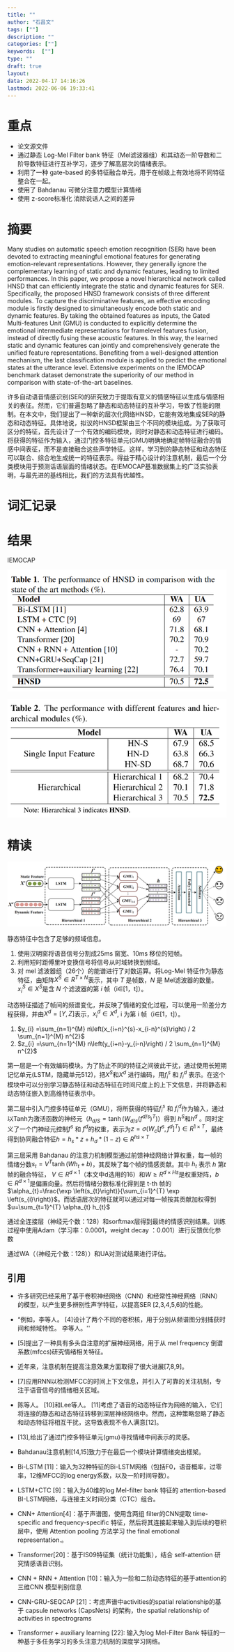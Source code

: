 ```yaml
---
title: ""
author: "石昌文"
tags: [""]
description: ""
categories: [""]
keywords:  [""]
type: ""
draft: true
layout: 
data: 2022-04-17 14:16:26
lastmod: 2022-06-06 19:33:41
---
```


# 重点

- 论文源文件
- 通过静态 Log-Mel Filter bank 特征（Mel滤波器组）和其动态一阶导数和二阶导数特征进行互补学习，逐步了解高层次的情绪表示。 
- 利用了一种 gate-based 的多特征融合单元，用于在帧级上有效地将不同特征整合在一起。
- 使用了 Bahdanau 可微分注意力模型计算情绪
- 使用 z-score标准化 消除说话人之间的差异

# 摘要

Many studies on automatic speech emotion recognition (SER) have been devoted to extracting meaningful emotional features for generating emotion-relevant representations. However, they generally ignore the complementary learning of static and dynamic features, leading to limited performances. In this paper, we propose a novel hierarchical network called HNSD that can efficiently integrate the static and dynamic features for SER. Specifically, the proposed HNSD framework consists of three different modules. To capture the discriminative features, an effective encoding module is firstly designed to simultaneously encode both static and dynamic features. By taking the obtained features as inputs, the Gated Multi-features Unit (GMU) is conducted to explicitly determine the emotional intermediate representations for framelevel features fusion, instead of directly fusing these acoustic features. In this way, the learned static and dynamic features can jointly and comprehensively generate the unified feature representations. Benefiting from a well-designed attention mechanism, the last classification module is applied to predict the emotional states at the utterance level. Extensive experiments on the IEMOCAP benchmark dataset demonstrate the superiority of our method in comparison with state-of-the-art baselines.

许多自动语音情感识别(SER)的研究致力于提取有意义的情感特征以生成与情感相关的表征。然而，它们普遍忽略了静态和动态特征的互补学习，导致了性能的限制。在本文中，我们提出了一种新的层次化网络HNSD，它能有效地集成SER的静态和动态特征。具体地说，拟议的HNSD框架由三个不同的模块组成。为了获取可区分的特征，首先设计了一个有效的编码模块，同时对静态和动态特征进行编码。将获得的特征作为输入，通过门控多特征单元(GMU)明确地确定帧特征融合的情感中间表征，而不是直接融合这些声学特征。这样，学习到的静态特征和动态特征可以联合、综合地生成统一的特征表示。得益于精心设计的注意机制，最后一个分类模块用于预测话语层面的情绪状态。在IEMOCAP基准数据集上的广泛实验表明，与最先进的基线相比，我们的方法具有优越性。

# 词汇记录

# 结果

IEMOCAP

![]({8}_Hierarchical%20Network%20Based%20on%20the%20Fusion%20of%20Static%20and%20Dynamic%20Features%20for%20Speech%20Emotion%20Recognition@caoHierarchicalNetworkBased2021.assets/image-20220417161851.png)

![]({8}_Hierarchical%20Network%20Based%20on%20the%20Fusion%20of%20Static%20and%20Dynamic%20Features%20for%20Speech%20Emotion%20Recognition@caoHierarchicalNetworkBased2021.assets/image-20220417161903.png)

# 精读

![]({8}_Hierarchical%20Network%20Based%20on%20the%20Fusion%20of%20Static%20and%20Dynamic%20Features%20for%20Speech%20Emotion%20Recognition@caoHierarchicalNetworkBased2021.assets/image-20220304005951.png)

静态特征中包含了足够的频域信息。 

1. 使用汉明窗将语音信号分割成25ms 窗宽、10ms 移位的短帧。
2. 利用短时距傅里叶变换信号将信号从时域转换到频域。
3. 对 mel 滤波器组（26个）的能谱进行了对数运算。将Log-Mel 特征作为静态特征，由矩阵$X^{S}∈R^{T×N}$表示，其中 $T$ 是帧数，$N$ 是 Mel滤波器的数量。 $x^{S}_{i}∈ X^{S}$是含 $N$ 个滤波器的第 $i$ 帧（i∈[1，t]）。

动态特征描述了帧间的频谱变化，并反映了情绪的变化过程，可以使用一阶差分方程获得，并由$X^{d} = [Y, Z]$表示，$x^{d}_{i}∈ X^{d}$, i 为第 i 帧（i∈[1，t]）。

1. $y_{i} =\sum_{n=1}^{M} n\left(x_{i+n}^{s}-x_{i-n}^{s}\right) / 2 \sum_{n=1}^{M} n^{2}$
2. $z_{i} =\sum_{n=1}^{M} n\left(y_{i+n}-y_{i-n}\right) / 2 \sum_{n=1}^{M} n^{2}$

第一层是一个有效编码模块。为了防止不同的特征之间彼此干扰，通过使用长短期记忆单元(LSTM，隐藏单元512)，把$X^{S}$和$X^{d}$ 进行编码，用$f^{s}_{i}$ 和 $f^{d}_{i}$ 表示。在这个模块中可以分别学习静态特征和动态特征在时间尺度上的上下文信息，并将静态和动态特征嵌入到高维特征表示中。

第二层中引入门控多特征单元（GMU），将所获得的特征$f^{s}_{i}$ 和 $f^{d}_{i}$作为输入，通过以Tanh为激活函数的神经元$（h_{d/S}=\tanh \left(W_{d/s}\left(f^{d/s}\right)^{T}\right)）$得到 $h^{S}$和$h^{d}$ 。同时定义了一个门神经元控制$f^{s}$ 和 $f^{d}$的权重，表示为$z=\sigma\left(W_{c}\left[f^{s}, f^{d}\right]^{T}\right) ∈ R^{1×T}$，最终得到协同融合特征$h=h_{s}*z+h_{d}*(1-z)∈ R^{hs×T}$

第三层采用 Bahdanau 的注意力机制模型通过前馈神经网络计算权重，每一帧的情绪分数$s_{t}=V^{T} \tanh \left(W h_{t}+b\right)$，其反映了每个帧的情感贡献。其中 $h_{t}$ 表示 $h$ 第$t$帧的融合特征， $V∈R^{d×1}$（本文中d选用的16）和$W≥R^{d×Hs}$是权重矩阵，$b∈R^{d×1}$是偏置向量。然后将情绪分数标准化得到是 t-th 帧的$\alpha_{t}=\frac{\exp \left(s_{t}\right)}{\sum_{i=1}^{T} \exp \left(s_{i}\right)}$。而话语层次的特征就可以通过对每一帧按其贡献加权得到   $u=\sum_{t=1}^{T} \alpha_{t} h_{t}$

通过全连接层（神经元个数：128）和sorftmax层得到最终的情感识别结果。训练过程中使用Adam（学习率：0.0001，weight decay ：0.001）进行反馈优化参数

通过WA（（神经元个数：128））和UA对测试结果进行评估。

## 引用

- 许多研究已经采用了基于卷积神经网络（CNN）和经常性神经网络（RNN）的模型，以产生更多辨别性声学特征，以提高SER [2,3,4,5,6]的性能。

- “例如，李等人。 [4]设计了两个不同的卷积核，用于分别从频谱图分别捕获时间和频域特性。 李等人。''

- [5]提出了一种具有多头自注意的扩展神经网络，用于从 mel frequency 倒谱系数(mfccs)研究情绪相关特征。

- 近年来，注意机制在提高注意效果方面取得了很大进展[7,8,9]。

- [7]应用RNN以检测MFCC的时间上下文信息，并引入了可靠的关注机制，专注于语音信号的情绪相关区域。

- 陈等人。 [10]和Lee等人。 [11]考虑了语音的动态特征作为网络的输入，它们将连接的静态和动态特征转移到深层神经网络中。然而，这种策略忽略了静态和动态特征将相互干扰，这导致表现不令人满意[12]。 

- [13],给出了通过门控多特征单元(gmu)寻找情绪中间表示的灵感。

- Bahdanau注意机制[14,15]致力于在最后一个模块计算情绪突出框架。

- Bi-LSTM [11]：输入为32种特征的Bi-LSTM网络（包括F0，语音概率，过零率，12维MFCC的log energy系数，以及一阶时间导数）。  

- LSTM+CTC [9]：输入为40维的log Mel-filter bank 特征的 attention-based BI-LSTM网络，与连接主义时间分类（CTC）组合。   

- CNN+ Attention[4]：基于声谱图，使用含两组 filter的CNN提取 time-specific and frequency-specific 特征，然后将其连接起来输入到后续的卷积层中，使用 Attention pooling 方法学习  the final emotional representation.。  

- Transformer[20]：基于IS09特征集（统计功能集），结合 self-attention 研究情感语音识别。 

- CNN + RNN + Attention [10]：输入为一阶和二阶动态特征的基于attention的三维CNN 模型判别信息  

- CNN-GRU-SEQCAP [21]：考虑声谱中activities的spatial relationship的基于 capsule networks (CapsNets) 的架构，the spatial relationship of activities in spectrograms  

- Transformer + auxiliary learning [22]: 输入为log Mel-Filter Bank 特征的一种基于多任务学习的多头注意力机制的深度学习网络。
